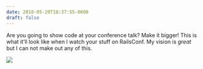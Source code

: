 ```yaml
---
date: 2018-05-20T18:37:55-0600
draft: false
---
```


Are you going to show code at your conference talk? Make it bigger! This is what it’ll look like when I watch your stuff on RailsConf. My vision is _great_ but I can not make out any of this.

![](/images/2018/ca328566ee.jpg)

